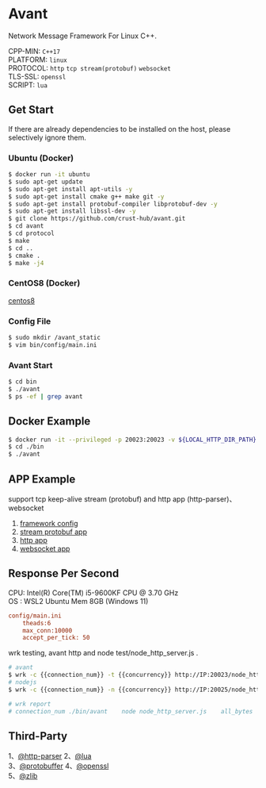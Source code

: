 # Avant

Network Message Framework For Linux C++.

CPP-MIN: `C++17`  
PLATFORM: `linux`  
PROTOCOL: `http` `tcp stream(protobuf)` `websocket`  
TLS-SSL: `openssl`  
SCRIPT: `lua`  

## Get Start

If there are already dependencies to be installed on the host, please selectively ignore them.

### Ubuntu (Docker)

```bash
$ docker run -it ubuntu
$ sudo apt-get update
$ sudo apt-get install apt-utils -y
$ sudo apt-get install cmake g++ make git -y
$ sudo apt-get install protobuf-compiler libprotobuf-dev -y
$ sudo apt-get install libssl-dev -y
$ git clone https://github.com/crust-hub/avant.git
$ cd avant
$ cd protocol
$ make
$ cd ..
$ cmake .
$ make -j4
```

### CentOS8 (Docker)

[centos8](./Centos8.md)

### Config File

```bash
$ sudo mkdir /avant_static
$ vim bin/config/main.ini
```

### Avant Start

```bash
$ cd bin
$ ./avant
$ ps -ef | grep avant
```

## Docker Example

```bash
$ docker run -it --privileged -p 20023:20023 -v ${LOCAL_HTTP_DIR_PATH}:/avant_static gaowanlu/avant:latest bash
$ cd ./bin
$ ./avant
```

## APP Example

support tcp keep-alive stream (protobuf) and http app (http-parser)、websocket

1. [framework config](https://github.com/crust-hub/avant/blob/main/bin/config/main.ini)
2. [stream protobuf app](https://github.com/crust-hub/avant/blob/main/src/app/stream_app.cpp)
3. [http app](https://github.com/crust-hub/avant/blob/main/src/app/http_app.cpp)
4. [websocket app](https://github.com/crust-hub/avant/blob/main/src/app/websocket_app.cpp)

## Response Per Second

CPU: Intel(R) Core(TM) i5-9600KF CPU @ 3.70 GHz   
OS : WSL2 Ubuntu Mem 8GB  (Windows 11)

```ini
config/main.ini 
    theads:6  
    max_conn:10000  
    accept_per_tick: 50  
```

wrk testing, avant http and node test/node_http_server.js .

```bash
# avant
$ wrk -c {{connection_num}} -t {{concurrency}} http://IP:20023/node_http_server.js
# nodejs
$ wrk -c {{connection_num}} -n {{concurrency}} http://IP:20025/node_http_server.js
```

```bash
# wrk report
# connection_num ./bin/avant    node node_http_server.js    all_bytes
```

## Third-Party

1、[@http-parser](https://github.com/nodejs/http-parser)  2、[@lua](https://github.com/lua/lua)  
3、[@protobuffer](https://github.com/protocolbuffers/protobuf)  4、[@openssl](https://github.com/openssl/openssl)  
5、[@zlib](https://github.com/madler/zlib)  
